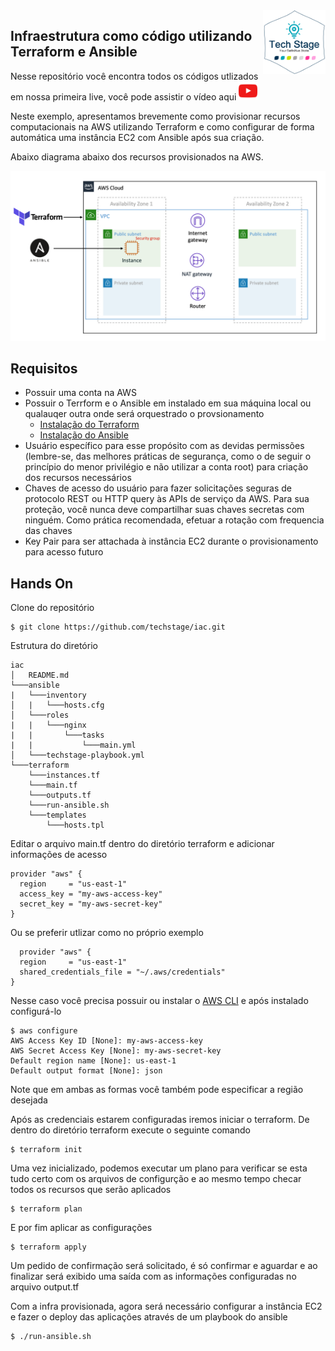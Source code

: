 <img src="img/techstage.png" width="100" align="right">

## Infraestrutura como código utilizando Terraform e Ansible

Nesse repositório você encontra todos os códigos utlizados em nossa primeira live, você pode assistir o vídeo aqui
[<img src="img/youtube.png" width="30">](https://www.youtube.com/watch?v=iLz_hA8YRDo)

Neste exemplo, apresentamos brevemente como provisionar recursos computacionais na AWS utilizando Terraform e como configurar de forma automática uma instância EC2 com Ansible após sua criação.

Abaixo diagrama abaixo dos recursos provisionados na AWS.

![IaC Workshop Architecture](img/diagram.png)

## Requisitos

- Possuir uma conta na AWS
- Possuir o Terrform e o Ansible em instalado em sua máquina local ou qualauqer outra onde será orquestrado o provsionamento
  - <a href="https://learn.hashicorp.com/terraform/getting-started/install.html" target="_blank">Instalação do Terraform</a>
  - <a href="https://docs.ansible.com/ansible/latest/installation_guide/intro_installation.html" target="_blank">Instalação do Ansible</a>
- Usuário específico para esse propósito com as devidas permissões (lembre-se, das melhores práticas de segurança, como o de seguir o princípio do menor privilégio e não utilizar a conta root) para criação dos recursos necessários
- Chaves de acesso do usuário para fazer solicitações seguras de protocolo REST ou HTTP query às APIs de serviço da AWS. Para sua proteção, você nunca deve compartilhar suas chaves secretas com ninguém. Como prática recomendada, efetuar a rotação com frequencia das chaves
- Key Pair para ser attachada à instância EC2 durante o provisionamento para acesso futuro

## Hands On

Clone do repositório
```
$ git clone https://github.com/techstage/iac.git
```

Estrutura do diretório
```
iac
│   README.md
└───ansible
|   └───inventory
│   |   └───hosts.cfg
│   └───roles
|   |   └───nginx
|   |       └───tasks
|   |           └───main.yml
│   └───techstage-playbook.yml
└───terraform
    └───instances.tf
    └───main.tf
    └───outputs.tf
    └───run-ansible.sh
    └───templates
        └───hosts.tpl
```

Editar o arquivo main.tf dentro do diretório terraform e adicionar informações de acesso
```
provider "aws" {
  region     = "us-east-1"
  access_key = "my-aws-access-key"
  secret_key = "my-aws-secret-key"
}
```

Ou se preferir utlizar como no próprio exemplo
```
  provider "aws" {
  region     = "us-east-1"
  shared_credentials_file = "~/.aws/credentials"
}
```
Nesse caso você precisa possuir ou instalar o <a href="https://docs.aws.amazon.com/pt_br/cli/latest/userguide/install-cliv2.html" target="_blank">AWS CLI</a> e após instalado configurá-lo

```
$ aws configure
AWS Access Key ID [None]: my-aws-access-key
AWS Secret Access Key [None]: my-aws-secret-key
Default region name [None]: us-east-1
Default output format [None]: json
```
Note que em ambas as formas você também pode especificar a região desejada

Após as credenciais estarem configuradas iremos iniciar o terraform. De dentro do diretório terraform execute o seguinte comando
```
$ terraform init
```

Uma vez inicializado, podemos executar um plano para verificar se esta tudo certo com os arquivos de configurção e ao mesmo tempo checar todos os recursos que serão aplicados
```
$ terraform plan
```

E por fim aplicar as configurações
```
$ terraform apply
```
Um pedido de confirmação será solicitado, é só confirmar e aguardar e ao finalizar será exibido uma saída com as informações configuradas no arquivo output.tf

Com a infra provisionada, agora será necessário configurar a instância EC2 e fazer o deploy das aplicações através de um playbook do ansible

```
$ ./run-ansible.sh
```
